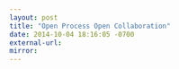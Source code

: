 ```yaml
---
layout: post
title: "Open Process Open Collaboration"
date: 2014-10-04 18:16:05 -0700
external-url: 
mirror: 
---
```

